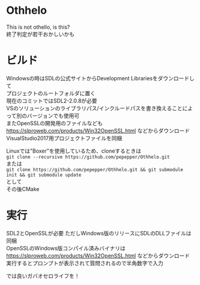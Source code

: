 # Othhelo
This is not othello, is this?  
終了判定が若干おかしいかも
# ビルド
Windowsの時はSDLの公式サイトからDevelopment Librariesをダウンロードして  
プロジェクトのルートフォルダに置く  
現在のコミットではSDL2-2.0.8が必要  
VSのソリューションのライブラリパス/インクルードパスを書き換えることによって別のバージョンでも使用可  
またOpenSSLの開発用のファイルなども https://slproweb.com/products/Win32OpenSSL.html などからダウンロード  
VisualStudio2017用プロジェクトファイルを同梱  
  
Linuxでは"Boxer"を使用しているため、cloneするときは  
`git clone --recursive https://github.com/pepepper/Othhelo.git`  
または  
`git clone https://github.com/pepepper/Othhelo.git && git submodule init && git submodule update`  
として  
その後CMake  

# 実行
SDL2とOpenSSLが必要 ただしWindows版のリリースにSDLのDLLファイルは同梱  
OpenSSLのWindows版コンパイル済みバイナリは https://slproweb.com/products/Win32OpenSSL.html などからダウンロード  
実行するとプロンプトが表示されて質問されるので半角数字で入力  
  
では良いガバオセロライフを！
